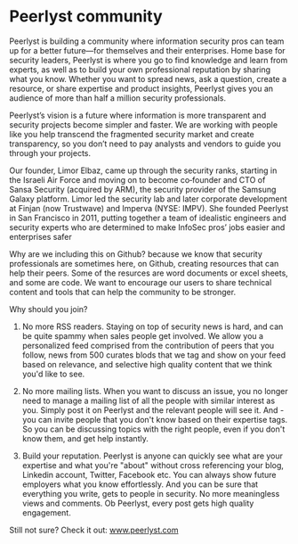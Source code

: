 # Peerlyst community 

Peerlyst is building a community where information security pros can team up for a better future—for themselves and their enterprises. Home base for security leaders, Peerlyst is where you go to find knowledge and learn from experts, as well as to build your own professional reputation by sharing what you know. Whether you want to spread news, ask a question, create a resource, or share expertise and product insights, Peerlyst gives you an audience of more than half a million security professionals.

Peerlyst’s vision is a future where information is more transparent and security projects become simpler and faster. We are working with people like you help transcend the fragmented security market and create transparency, so you don’t need to pay analysts and vendors to guide you through your projects.

Our founder, Limor Elbaz, came up through the security ranks, starting in the Israeli Air Force and moving on to become co‐founder and CTO of Sansa Security (acquired by ARM), the security provider of the Samsung Galaxy platform. Limor led the security lab and later corporate development at Finjan (now Trustwave) and Imperva (NYSE: IMPV). She founded Peerlyst in San Francisco in 2011, putting together a team of idealistic engineers and security experts who are determined to make InfoSec pros’ jobs easier and enterprises safer

Why are we including this on Github? because we know that security professionals are sometimes here, on Github, creating resources that can help their peers. Some of the resurces are word documents or excel sheets, and some are code. We want to encourage our users to share technical content and tools that can help the community to be stronger. 

Why should you join?

1. No more RSS readers. Staying on top of security news is hard, and can be quite spammy when sales people get involved. We allow you a personalized feed comprised from the contribution of peers that you follow, news from 500 curates blods that we tag and show on your feed based on relevance, and selective high quality content that we think you'd like to see. 

2. No more mailing lists. When you want to discuss an issue, you no longer need to manage a mailing list of all the people with similar interest as you. Simply post it on Peerlyst and the relevant people will see it. And - you can invite people that you don't know based on their expertise tags. So you can be discussing topics with the right people, even if you don't know them, and get help instantly. 

3. Build your reputation. Peerlyst is anyone can quickly see what are your expertise and what you're "about" without cross referencing your blog, Linkedin account, Twitter, Facebook etc. You can always show future employers what you know effortlessly. And you can be sure that everything you write, gets to people in security. No more meaningless views and comments. Ob Peerlyst, every post gets high quality engagement.  

Still not sure? Check it out: www.peerlyst.com

